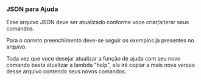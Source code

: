 ### JSON para Ajuda

Esse arquivo JSON deve ser atualizado conforme voce criar/alterar seus comandos.

Para o correto preenchimento deve-se seguir os exemplos ja presentes no arquivo.

Toda vez que voce desejar atualizar a função de ajuda com seu novo comando basta atualizar a lambda "help", ela irá copiar a mais nova versao desse arquivo contendo seus novos comandos.
